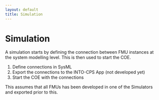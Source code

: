 ```yaml
---
layout: default
title: Simulation
---
```



# Simulation

A simulation starts by defining the connection between FMU instances at the system modelling level. This is then used to start the COE.

1. Define connections in SysML
2. Export the connections to the INTO-CPS App (not developed yet)
3. Start the COE with the connections

This assumes that all FMUs has been developed in one of the Simulators and exported prior to this.







